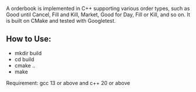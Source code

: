 A orderbook is implemented in C++ supporting various order types, such as Good until Cancel, Fill and Kill, Market, Good for Day, Fill or Kill, and so on. It is built on CMake and tested with Googletest.

## How to Use:
- mkdir build
- cd build
- cmake .. 
- make

Requirement: gcc 13 or above and c++ 20 or above
